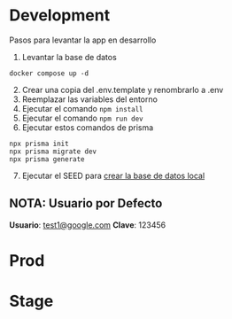# Development

Pasos para levantar la app en desarrollo

1. Levantar la base de datos
```
docker compose up -d
```

2. Crear una copia del .env.template y renombrarlo a .env
3. Reemplazar las variables del entorno
4. Ejecutar el comando ```npm install```
5. Ejecutar el comando ```npm run dev```
6. Ejecutar estos comandos de prisma
```
npx prisma init
npx prisma migrate dev
npx prisma generate
```

7. Ejecutar el SEED para [crear la base de datos local](`localhost:3000/api/seed`)

## NOTA: Usuario por Defecto

__Usuario__: test1@google.com
__Clave__: 123456

# Prod

# Stage